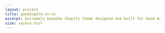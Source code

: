 ```yaml
---
layout: project
title: goodasgold.co.nz
excerpt: Extremely bespoke Shopify theme designed and built for Good As Gold.
size: square-3col
---
```


<script type="application/json" class="data">
{
	"noun": "Design Director",
	"images": [{
		"src": "/assets/img/gag-web/landscape-3col.gif",
		"size": "landscape-3col"
	},{
		"src": "/assets/img/gag-web/landscape-4col.jpg",
		"size": "landscape-4col"
	},{
		"src": "/assets/img/gag-web/portrait-2col.jpg",
		"size": "portrait-2col"
	},{
		"src": "/assets/img/gag-web/portrait-3col.jpg",
		"size": "portrait-3col"
	},{
		"src": "/assets/img/gag-web/square-1col.jpg",
		"size": "square-1col"
	},{
		"src": "/assets/img/gag-web/square-2col.jpg",
		"size": "square-2col"
	},{
		"src": "/assets/img/gag-web/square-3col.jpg",
		"size": "square-3col"
	}]
}
</script>